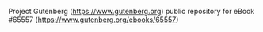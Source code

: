 Project Gutenberg (https://www.gutenberg.org) public repository for
eBook #65557 (https://www.gutenberg.org/ebooks/65557)
